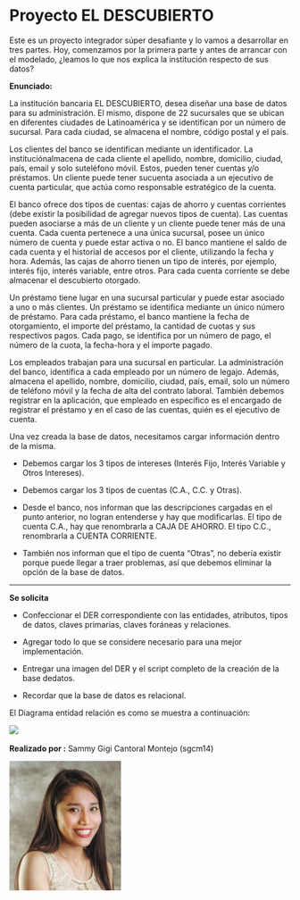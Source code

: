 # Proyecto EL DESCUBIERTO

Este es un proyecto integrador súper desafiante y lo vamos a desarrollar en tres partes. Hoy, comenzamos por la primera parte y antes de arrancar con el modelado, ¿leamos lo que nos explica la institución respecto de sus datos?

**Enunciado:**

La institución bancaria EL DESCUBIERTO, desea diseñar una base de
datos para su administración. El mismo, dispone de 22 sucursales que
se ubican en diferentes ciudades de Latinoamérica y se identifican por
un número de sucursal. Para cada ciudad, se almacena el nombre,
código postal y el país.

Los clientes del banco se identifican mediante un identificador. La instituciónalmacena de cada cliente el apellido, nombre, domicilio, ciudad, país, email y solo suteléfono móvil. Estos, pueden tener cuentas y/o préstamos. Un cliente puede tener sucuenta asociada a un ejecutivo de cuenta particular, que actúa como responsable estratégico de la cuenta.

El banco ofrece dos tipos de cuentas: cajas de ahorro y cuentas corrientes (debe existir la posibilidad de agregar nuevos tipos de cuenta). Las cuentas pueden asociarse a más de un cliente y un cliente puede tener más de una cuenta. Cada cuenta pertenece a una única sucursal, posee un único número de cuenta y puede estar activa o no. El banco mantiene el saldo de cada cuenta y el historial de accesos por el cliente, utilizando la fecha y hora. Además, las cajas de ahorro tienen
un tipo de interés, por ejemplo, interés fijo, interés variable, entre otros. Para cada cuenta corriente se debe almacenar el descubierto otorgado.

Un préstamo tiene lugar en una sucursal particular y puede estar asociado a uno o más clientes. Un préstamo se identifica mediante un único número de préstamo. Para cada préstamo, el banco mantiene la fecha de otorgamiento, el importe del préstamo, la cantidad de cuotas y sus respectivos pagos. Cada pago, se identifica por un número
de pago, el número de la cuota, la fecha-hora y el importe pagado.

Los empleados trabajan para una sucursal en particular. La administración del banco, identifica a cada empleado por un número de legajo. Además, almacena el apellido, nombre, domicilio, ciudad, país, email, solo un número de teléfono móvil y la fecha de alta del contrato laboral. También debemos registrar en la aplicación, que empleado en específico es el encargado de registrar el préstamo y en el caso de las cuentas, quién es el ejecutivo de cuenta.

Una vez creada la base de datos, necesitamos cargar información dentro de la misma.

- Debemos cargar los 3 tipos de intereses (Interés Fijo, Interés Variable y Otros Intereses).

- Debemos cargar los 3 tipos de cuentas (C.A., C.C. y Otras).

- Desde el banco, nos informan que las descripciones cargadas en el punto
anterior, no logran entenderse y hay que modificarlas. El tipo de cuenta
C.A., hay que renombrarla a CAJA DE AHORRO. El tipo C.C., renombrarla a
CUENTA CORRIENTE.

- También nos informan que el tipo de cuenta “Otras”, no debería existir
porque puede llegar a traer problemas, así que debemos eliminar la
opción de la base de datos.

-----------------------

**Se solicita**

- Confeccionar el DER correspondiente con las entidades, atributos, tipos de datos, claves primarias, claves foráneas y relaciones.

- Agregar todo lo que se considere necesario para una mejor implementación.

- Entregar una imagen del DER y el script completo de la creación de la base dedatos.

- Recordar que la base de datos es relacional.

El Diagrama entidad relación es como se muestra a continuación:

![](https://raw.githubusercontent.com/sgcm14/proyectos-sql/main/checkpoint1/checkpoint_db.png)


**Realizado por :** Sammy Gigi Cantoral Montejo (sgcm14)

<img src ="https://raw.githubusercontent.com/sgcm14/sgcm14/main/sammy.jpg" width="200">